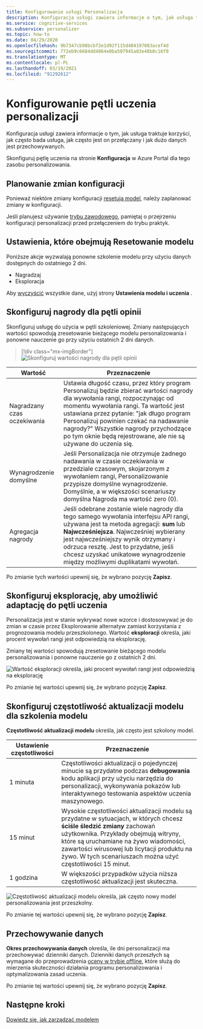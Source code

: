 ```yaml
---
title: Konfigurowanie usługi Personalizacja
description: Konfiguracja usługi zawiera informacje o tym, jak usługa traktuje korzyści, jak często bada usługa, jak często jest on przełączany i jak dużo danych jest przechowywanych.
ms.service: cognitive-services
ms.subservice: personalizer
ms.topic: how-to
ms.date: 04/29/2020
ms.openlocfilehash: 9b7347cb98bcbf2e1d92f115d404197083acef4d
ms.sourcegitcommit: 772eb9c6684dd4864e0ba507945a83e48b8c16f0
ms.translationtype: MT
ms.contentlocale: pl-PL
ms.lasthandoff: 03/19/2021
ms.locfileid: "91292612"
---
```

# <a name="configure-personalizer-learning-loop"></a>Konfigurowanie pętli uczenia personalizacji

Konfiguracja usługi zawiera informacje o tym, jak usługa traktuje korzyści, jak często bada usługa, jak często jest on przełączany i jak dużo danych jest przechowywanych.

Skonfiguruj pętlę uczenia na stronie **Konfiguracja** w Azure Portal dla tego zasobu personalizowania.

<a name="configure-service-settings-in-the-azure-portal"></a>
<a name="configure-reward-settings-for-the-feedback-loop-based-on-use-case"></a>

## <a name="planning-configuration-changes"></a>Planowanie zmian konfiguracji

Ponieważ niektóre zmiany konfiguracji [resetują model](#settings-that-include-resetting-the-model), należy zaplanować zmiany w konfiguracji.

Jeśli planujesz używanie [trybu zawodowego](concept-apprentice-mode.md), pamiętaj o przejrzeniu konfiguracji personalizacji przed przełączeniem do trybu praktyk.

<a name="clear-data-for-your-learning-loop"></a>

## <a name="settings-that-include-resetting-the-model"></a>Ustawienia, które obejmują Resetowanie modelu

Poniższe akcje wyzwalają ponowne szkolenie modelu przy użyciu danych dostępnych do ostatniego 2 dni.

* Nagradzaj
* Eksploracja

Aby [wyczyścić](how-to-manage-model.md) wszystkie dane, użyj strony **Ustawienia modelu i uczenia** .

## <a name="configure-rewards-for-the-feedback-loop"></a>Skonfiguruj nagrody dla pętli opinii

Skonfiguruj usługę do użycia w pętli szkoleniowej. Zmiany następujących wartości spowodują zresetowanie bieżącego modelu personalizowania i ponowne nauczenie go przy użyciu ostatnich 2 dni danych.

> [!div class="mx-imgBorder"]
> ![Skonfiguruj wartości nagrody dla pętli opinii](media/settings/configure-model-reward-settings.png)

|Wartość|Przeznaczenie|
|--|--|
|Nagradzany czas oczekiwania|Ustawia długość czasu, przez który program Personalizuj będzie zbierać wartości nagrody dla wywołania rangi, rozpoczynając od momentu wywołania rangi. Ta wartość jest ustawiana przez pytanie: "jak długo program Personalizuj powinien czekać na nadawanie nagrody?" Wszystkie nagrody przychodzące po tym oknie będą rejestrowane, ale nie są używane do uczenia się.|
|Wynagrodzenie domyślne|Jeśli Personalizacja nie otrzymuje żadnego nadawania w czasie oczekiwania w przedziale czasowym, skojarzonym z wywołaniem rangi, Personalizowanie przypisze domyślne wynagrodzenie. Domyślnie, a w większości scenariuszy domyślna Nagroda ma wartość zero (0).|
|Agregacja nagrody|Jeśli odebrane zostanie wiele nagrody dla tego samego wywołania interfejsu API rangi, używana jest ta metoda agregacji: **sum** lub **Najwcześniejsza**. Najwcześniej wybierany jest najwcześniejszy wynik otrzymany i odrzuca resztę. Jest to przydatne, jeśli chcesz uzyskać unikatowe wynagrodzenie między możliwymi duplikatami wywołań. |

Po zmianie tych wartości upewnij się, że wybrano pozycję **Zapisz**.

## <a name="configure-exploration-to-allow-the-learning-loop-to-adapt"></a>Skonfiguruj eksplorację, aby umożliwić adaptację do pętli uczenia

Personalizacja jest w stanie wykrywać nowe wzorce i dostosowywać je do zmian w czasie przez Eksplorowanie alternatyw zamiast korzystania z prognozowania modelu przeszkolonego. Wartość **eksploracji** określa, jaki procent wywołań rangi jest odpowiedzią na eksplorację.

Zmiany tej wartości spowodują zresetowanie bieżącego modelu personalizowania i ponowne nauczenie go z ostatnich 2 dni.

![Wartość eksploracji określa, jaki procent wywołań rangi jest odpowiedzią na eksplorację](media/settings/configure-exploration-setting.png)

Po zmianie tej wartości upewnij się, że wybrano pozycję **Zapisz**.

<a name="model-update-frequency"></a>

## <a name="configure-model-update-frequency-for-model-training"></a>Skonfiguruj częstotliwość aktualizacji modelu dla szkolenia modelu

**Częstotliwość aktualizacji modelu** określa, jak często jest szkolony model.

|Ustawienie częstotliwości|Przeznaczenie|
|--|--|
|1 minuta|Częstotliwości aktualizacji o pojedynczej minucie są przydatne podczas **debugowania** kodu aplikacji przy użyciu narzędzia do personalizacji, wykonywania pokazów lub interaktywnego testowania aspektów uczenia maszynowego.|
|15 minut|Wysokie częstotliwości aktualizacji modelu są przydatne w sytuacjach, w których chcesz **ściśle śledzić zmiany** zachowań użytkownika. Przykłady obejmują witryny, które są uruchamiane na żywo wiadomości, zawartości wirusowej lub licytacji produktu na żywo. W tych scenariuszach można użyć częstotliwości 15 minut. |
|1 godzina|W większości przypadków użycia niższa częstotliwość aktualizacji jest skuteczna.|

![Częstotliwość aktualizacji modelu określa, jak często nowy model personalizowania jest przeszkolny.](media/settings/configure-model-update-frequency-settings-15-minutes.png)

Po zmianie tej wartości upewnij się, że wybrano pozycję **Zapisz**.

## <a name="data-retention"></a>Przechowywanie danych

**Okres przechowywania danych** określa, ile dni personalizacji ma przechowywać dzienniki danych. Dzienniki danych przeszłych są wymagane do przeprowadzenia [oceny w trybie offline](concepts-offline-evaluation.md), które służą do mierzenia skuteczności działania programu personalizowania i optymalizowania zasad uczenia.

Po zmianie tej wartości upewnij się, że wybrano pozycję **Zapisz**.



## <a name="next-steps"></a>Następne kroki

[Dowiedz się, jak zarządzać modelem](how-to-manage-model.md)
